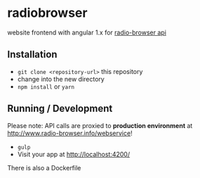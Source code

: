 # radiobrowser

website frontend with angular 1.x for [radio-browser api](https://github.com/segler-alex/radiobrowser-api)

## Installation

- `git clone <repository-url>` this repository
- change into the new directory
- `npm install` or `yarn`

## Running / Development

Please note: API calls are proxied to **production environment** at <http://www.radio-browser.info/webservice>!

- `gulp`
- Visit your app at <http://localhost:4200/>

There is also a Dockerfile